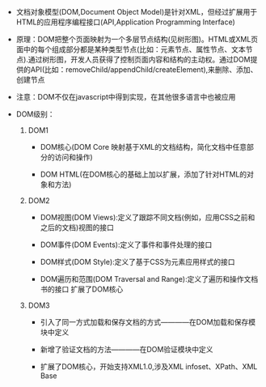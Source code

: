 - 文档对象模型(DOM,Document Object Model)是针对XML，但经过扩展用于HTML的应用程序编程接口(API,Application Programming Interface)

- 原理：DOM把整个页面映射为一个多层节点结构(见树形图)。HTML或XML页面中的每个组成部分都是某种类型节点(比如：元素节点、属性节点、文本节点).通过树形图，开发人员获得了控制页面内容和结构的主动权。通过DOM提供的API(比如：removeChild/appendChild/createElement),来删除、添加、创建节点

- 注意：DOM不仅在javascript中得到实现，在其他很多语言中也被应用

- DOM级别：
    1. DOM1
    
        - DOM核心(DOM Core 映射基于XML的文档结构，简化文档中任意部分的访问和操作)
        
        - DOM HTML(在DOM核心的基础上加以扩展，添加了针对HTML的对象和方法)

    2. DOM2
    
        - DOM视图(DOM Views):定义了跟踪不同文档(例如，应用CSS之前和之后的文档)视图的接口
        
        - DOM事件(DOM Events):定义了事件和事件处理的接口
        
        - DOM样式(DOM Style):定义了基于CSS为元素应用样式的接口
        
        - DOM遍历和范围(DOM Traversal and Range):定义了遍历和操作文档书的接口
        扩展了DOM核心

    3. DOM3
        
        - 引入了同一方式加载和保存文档的方式————在DOM加载和保存模块中定义

        - 新增了验证文档的方法————在DOM验证模块中定义

        - 扩展了DOM核心，开始支持XML1.0,涉及XML infoset、XPath、XML Base


